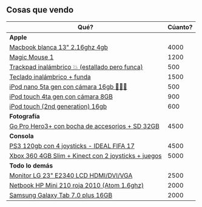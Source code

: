 ## Cosas que vendo

|Qué?|Cúanto?|
|---|---|
| **Apple** | |
| [Macbook blanca 13" 2.16ghz 4gb](/apple/macbook/README.md)	| 4000
| [Magic Mouse 1](/apple/mouse/README.md) | 1200 |
| [Trackpad inalámbrico 💥 (estallado pero funca)](/apple/trackpad/README.md)	| 500
| [Teclado inalámbrico + funda](/apple/teclado/README.md)	| 1500
| [iPod nano 5ta gen con cámara 16gb 🏃‍♀️🏃](/apple/ipod-nano/README.md)	| 500
| [iPod touch 4ta gen con cámara 8GB](/apple/ipod-touch-4th/README.md)	| 900
| [iPod touch (2nd generation) 16gb](/apple/ipod-touch-2nd/README.md)	| 600
| **Fotografía**||
| [Go Pro Hero3+ con bocha de accesorios + SD 32GB](/fotografia/gopro/README.md)	| 4500
| **Consola**||
| [PS3 120gb con 4 joysticks - IDEAL FIFA 17](/consola/ps3/README.md) | 4500 |
| [Xbox 360 4GB Slim + Kinect con 2 joysticks + juegos](/consola/xbox/README.md) | 5000 |
| **Todo lo demás**||
| [Monitor LG 23" E2340 LCD HDMI/DVI/VGA](/informatica/monitor/README.md)	| 2500
| [Netbook HP Mini 210 roja 2010 (Atom 1.6ghz)](/otro/netbook/README.md)	| 2000
| [Samsung Galaxy Tab 7.0 plus 16GB](/otro/tablet/README.md) | 2000
